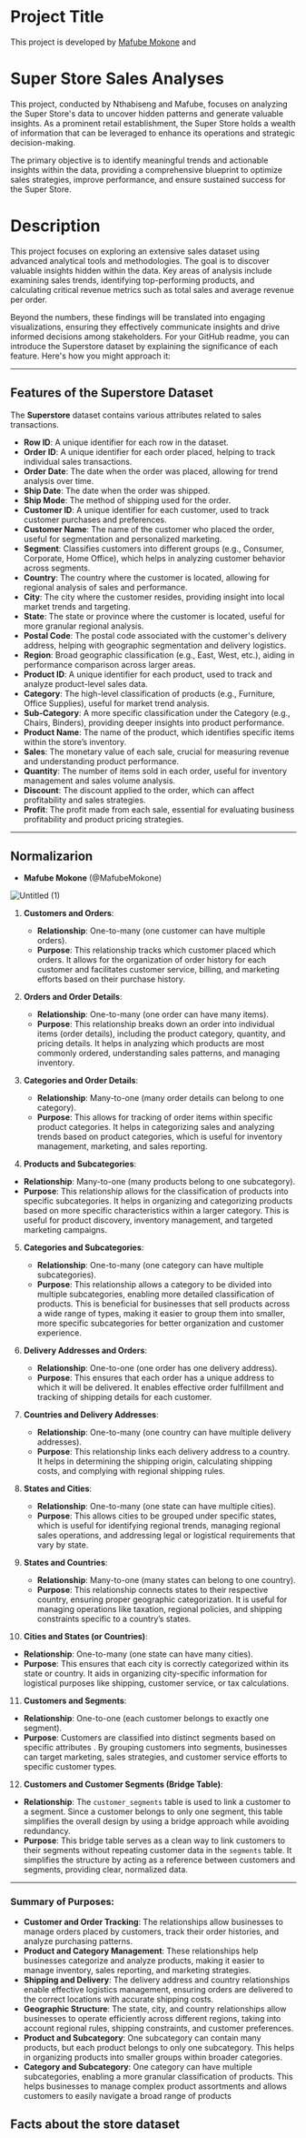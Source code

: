 # Project Title

This project is developed by [Mafube Mokone](https://github.com/yourusername) and 

# Super Store Sales Analyses

This project, conducted by Nthabiseng and Mafube, focuses on analyzing the Super Store's data to uncover hidden patterns and generate valuable insights. As a prominent retail establishment, the Super Store holds a wealth of information that can be leveraged to enhance its operations and strategic decision-making.

The primary objective is to identify meaningful trends and actionable insights within the data, providing a comprehensive blueprint to optimize sales strategies, improve performance, and ensure sustained success for the Super Store.

# Description
This project focuses on exploring an extensive sales dataset using advanced analytical tools and methodologies. The goal is to discover valuable insights hidden within the data. Key areas of analysis include examining sales trends, identifying top-performing products, and calculating critical revenue metrics such as total sales and average revenue per order.

Beyond the numbers, these findings will be translated into engaging visualizations, ensuring they effectively communicate insights and drive informed decisions among stakeholders.
For your GitHub readme, you can introduce the Superstore dataset by explaining the significance of each feature. Here's how you might approach it:

---

## Features of the Superstore Dataset

The **Superstore** dataset contains various attributes related to sales transactions. 

- **Row ID**: A unique identifier for each row in the dataset.
- **Order ID**: A unique identifier for each order placed, helping to track individual sales transactions.
- **Order Date**: The date when the order was placed, allowing for trend analysis over time.
- **Ship Date**: The date when the order was shipped.
- **Ship Mode**: The method of shipping used for the order.
- **Customer ID**: A unique identifier for each customer, used to track customer purchases and preferences.
- **Customer Name**: The name of the customer who placed the order, useful for segmentation and personalized marketing.
- **Segment**: Classifies customers into different groups (e.g., Consumer, Corporate, Home Office), which helps in analyzing customer behavior across segments.
- **Country**: The country where the customer is located, allowing for regional analysis of sales and performance.
- **City**: The city where the customer resides, providing insight into local market trends and targeting.
- **State**: The state or province where the customer is located, useful for more granular regional analysis.
- **Postal Code**: The postal code associated with the customer's delivery address, helping with geographic segmentation and delivery logistics.
- **Region**: Broad geographic classification (e.g., East, West, etc.), aiding in performance comparison across larger areas.
- **Product ID**: A unique identifier for each product, used to track and analyze product-level sales data.
- **Category**: The high-level classification of products (e.g., Furniture, Office Supplies), useful for market trend analysis.
- **Sub-Category**: A more specific classification under the Category (e.g., Chairs, Binders), providing deeper insights into product performance.
- **Product Name**: The name of the product, which identifies specific items within the store’s inventory.
- **Sales**: The monetary value of each sale, crucial for measuring revenue and understanding product performance.
- **Quantity**: The number of items sold in each order, useful for inventory management and sales volume analysis.
- **Discount**: The discount applied to the order, which can affect profitability and sales strategies.
- **Profit**: The profit made from each sale, essential for evaluating business profitability and product pricing strategies.

---

## Normalizarion 
- **Mafube Mokone** (@MafubeMokone) 

![Untitled (1)](https://github.com/user-attachments/assets/ba6626dd-e940-4cbe-af28-223c00b7ab46)

1. **Customers and Orders**:
   - **Relationship**: One-to-many (one customer can have multiple orders).
   - **Purpose**: This relationship tracks which customer placed which orders. It allows for the organization of order history for each customer and facilitates customer service, billing, and marketing efforts based on their purchase history.

2. **Orders and Order Details**:
   - **Relationship**: One-to-many (one order can have many items).
   - **Purpose**: This relationship breaks down an order into individual items (order details), including the product category, quantity, and pricing details. It helps in analyzing which products are most commonly ordered, understanding sales patterns, and managing inventory.

3. **Categories and Order Details**:
   - **Relationship**: Many-to-one (many order details can belong to one category).
   - **Purpose**: This allows for tracking of order items within specific product categories. It helps in categorizing sales and analyzing trends based on product categories, which is useful for inventory management, marketing, and sales reporting.

4.  **Products and Subcategories**:
   - **Relationship**: Many-to-one (many products belong to one subcategory).
   - **Purpose**: This relationship allows for the classification of products into specific subcategories. It helps in organizing and categorizing products based on more specific characteristics within a larger category. This is useful for product discovery, inventory management, and targeted marketing campaigns.

5. **Categories and Subcategories**:
   - **Relationship**: One-to-many (one category can have multiple subcategories).
   - **Purpose**: This relationship allows a category to be divided into multiple subcategories, enabling more detailed classification of products. This is beneficial for businesses that sell products across a wide range of types, making it easier to group them into smaller, more specific subcategories for better organization and customer experience.


6. **Delivery Addresses and Orders**:
   - **Relationship**: One-to-one (one order has one delivery address).
   - **Purpose**: This ensures that each order has a unique address to which it will be delivered. It enables effective order fulfillment and tracking of shipping details for each customer.

7. **Countries and Delivery Addresses**:
   - **Relationship**: One-to-many (one country can have multiple delivery addresses).
   - **Purpose**: This relationship links each delivery address to a country. It helps in determining the shipping origin, calculating shipping costs, and complying with regional shipping rules.

8. **States and Cities**:
   - **Relationship**: One-to-many (one state can have multiple cities).
   - **Purpose**: This allows cities to be grouped under specific states, which is useful for identifying regional trends, managing regional sales operations, and addressing legal or logistical requirements that vary by state.

9. **States and Countries**:
   - **Relationship**: Many-to-one (many states can belong to one country).
   - **Purpose**: This relationship connects states to their respective country, ensuring proper geographic categorization. It is useful for managing operations like taxation, regional policies, and shipping constraints specific to a country’s states.

10. **Cities and States (or Countries)**:
   - **Relationship**: One-to-many (one state can have many cities).
   - **Purpose**: This ensures that each city is correctly categorized within its state or country. It aids in organizing city-specific information for logistical purposes like shipping, customer service, or tax calculations.
11. **Customers and Segments**:
   - **Relationship**: One-to-one (each customer belongs to exactly one segment).
   - **Purpose**: Customers are classified into distinct segments based on specific attributes . By grouping customers into segments, businesses can target marketing, sales strategies, and customer service efforts to specific customer types.

12. **Customers and Customer Segments (Bridge Table)**:
   - **Relationship**: The `customer_segments` table is used to link a customer to a segment. Since a customer belongs to only one segment, this table simplifies the overall design by using a bridge approach while avoiding redundancy.
   - **Purpose**: This bridge table serves as a clean way to link customers to their segments without repeating customer data in the `segments` table. It simplifies the structure by acting as a reference between customers and segments, providing clear, normalized data.
---

### Summary of Purposes:
- **Customer and Order Tracking**: The relationships allow businesses to manage orders placed by customers, track their order histories, and analyze purchasing patterns.
- **Product and Category Management**: These relationships help businesses categorize and analyze products, making it easier to manage inventory, sales reporting, and marketing strategies.
- **Shipping and Delivery**: The delivery address and country relationships enable effective logistics management, ensuring orders are delivered to the correct locations with accurate shipping costs.
- **Geographic Structure**: The state, city, and country relationships allow businesses to operate efficiently across different regions, taking into account regional rules, shipping constraints, and customer preferences.
- **Product and Subcategory**: One subcategory can contain many products, but each product belongs to only one subcategory. This helps in organizing products into smaller groups within broader categories.
- **Category and Subcategory**: One category can have multiple subcategories, enabling a more granular classification of products. This helps businesses to manage complex product assortments and allows customers to easily navigate a broad range of products


## Facts about the store dataset



